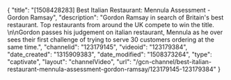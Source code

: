 {
    "title": "[1508428283] Best Italian Restaurant: Mennula Assessment - Gordon Ramsay",
    "description": "Gordon Ramsay in search of Britain's best restaurant. Top restaurants from around the UK compete to win the title. \n\nGordon passes his judgement on italian restaurant, Mennula as he over sees their first challenge of trying to serve 30 customers ordering at the same time.",
    "channelid": "123179145",
    "videoid": "123179384",
    "date_created": "1315909383",
    "date_modified": "1508373264",
    "type": "captivate",
    "layout": "channelVideo",
    "url": "\/gcn-channel\/best-italian-restaurant-mennula-assessment-gordon-ramsay\/123179145-123179384"
}